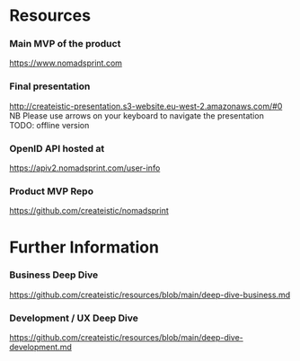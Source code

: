 # Resources

### Main MVP of the product
https://www.nomadsprint.com

### Final presentation
http://createistic-presentation.s3-website.eu-west-2.amazonaws.com/#0  
NB Please use arrows on your keyboard to navigate the presentation  
TODO: offline version

### OpenID API hosted at
https://apiv2.nomadsprint.com/user-info

### Product MVP Repo
https://github.com/createistic/nomadsprint

# Further Information

### Business Deep Dive
https://github.com/createistic/resources/blob/main/deep-dive-business.md

### Development / UX Deep Dive
https://github.com/createistic/resources/blob/main/deep-dive-development.md
